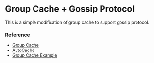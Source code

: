 # Group Cache + Gossip Protocol

This is a simple modification of group cache to support gossip protocol.

### Reference
- [Group Cache](https://github.com/golang/groupcache)
- [AutoCache](https://github.com/pomerium/autocache)
- [Group Cache Example](https://gist.github.com/fiorix/816117cfc7573319b72d)